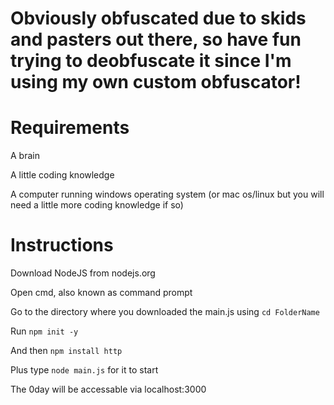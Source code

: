 # Obviously obfuscated due to skids and pasters out there, so have fun trying to deobfuscate it since I'm using my own custom obfuscator!

# Requirements
A brain

A little coding knowledge

A computer running windows operating system (or mac os/linux but you will need a little more coding knowledge if so)

# Instructions
Download NodeJS from nodejs.org

Open cmd, also known as command prompt

Go to the directory where you downloaded the main.js using ```cd FolderName```

Run ```npm init -y```

And then ```npm install http```

Plus type ```node main.js``` for it to start

The 0day will be accessable via localhost:3000
